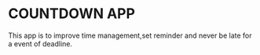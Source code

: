 # COUNTDOWN APP

This app is to improve time management,set reminder and never be late for a event of deadline.
